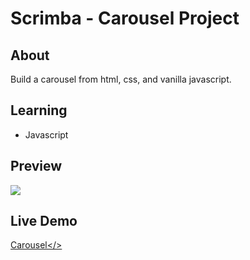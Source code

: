 # Scrimba - Carousel Project

## About
Build a carousel from html, css, and vanilla javascript. 

## Learning
- Javascript

## Preview
<img src="https://github.com/thejoshyee/carousel/blob/main/carousel-preview01.gif" />

## Live Demo
<a href="https://620160ceb8575f346bad3c3b--awesome-curran-6a651a.netlify.app/" >Carousel</>

